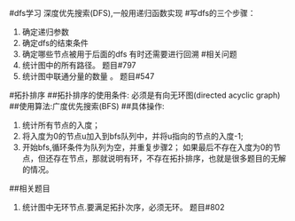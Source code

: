 #dfs学习
深度优先搜索(DFS),一般用递归函数实现
#写dfs的三个步骤：
1. 确定递归参数
2. 确定dfs的结束条件
3. 确定哪些节点被用于后面的dfs
有时还需要进行回溯
#相关问题
1. 统计图中的所有路径。
题目#797
2. 统计图中联通分量的数量 。
题目#547

#拓扑排序
##拓扑排序的使用条件:
必须是有向无环图(directed acyclic graph)
##使用算法:广度优先搜索(BFS)
##具体操作:
1. 统计所有节点的入度；
2. 将入度为0的节点u加入到bfs队列中，并将u指向的节点的入度-1;
3. 开始bfs,循环条件为队列为空，并重复步骤2；
如果最后不存在入度为0的节点，但还存在节点，那就说明有环，不存在拓扑排序，也就是很多题目的无解的情况。

##相关题目
1. 统计图中无环节点.要满足拓扑次序，必须无环。
题目#802
